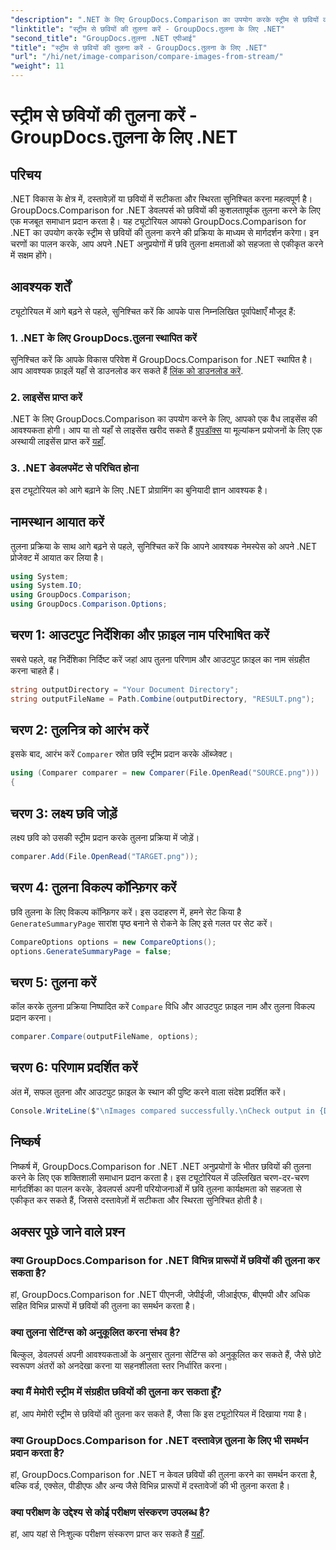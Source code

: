 ```yaml
---
"description": ".NET के लिए GroupDocs.Comparison का उपयोग करके स्ट्रीम से छवियों की तुलना करना सीखें। .NET अनुप्रयोगों में सहज एकीकरण के लिए चरण-दर-चरण मार्गदर्शिका।"
"linktitle": "स्ट्रीम से छवियों की तुलना करें - GroupDocs.तुलना के लिए .NET"
"second_title": "GroupDocs.तुलना .NET एपीआई"
"title": "स्ट्रीम से छवियों की तुलना करें - GroupDocs.तुलना के लिए .NET"
"url": "/hi/net/image-comparison/compare-images-from-stream/"
"weight": 11
---
```


# स्ट्रीम से छवियों की तुलना करें - GroupDocs.तुलना के लिए .NET

## परिचय
.NET विकास के क्षेत्र में, दस्तावेज़ों या छवियों में सटीकता और स्थिरता सुनिश्चित करना महत्वपूर्ण है। GroupDocs.Comparison for .NET डेवलपर्स को छवियों की कुशलतापूर्वक तुलना करने के लिए एक मजबूत समाधान प्रदान करता है। यह ट्यूटोरियल आपको GroupDocs.Comparison for .NET का उपयोग करके स्ट्रीम से छवियों की तुलना करने की प्रक्रिया के माध्यम से मार्गदर्शन करेगा। इन चरणों का पालन करके, आप अपने .NET अनुप्रयोगों में छवि तुलना क्षमताओं को सहजता से एकीकृत करने में सक्षम होंगे।
## आवश्यक शर्तें
ट्यूटोरियल में आगे बढ़ने से पहले, सुनिश्चित करें कि आपके पास निम्नलिखित पूर्वापेक्षाएँ मौजूद हैं:
### 1. .NET के लिए GroupDocs.तुलना स्थापित करें
सुनिश्चित करें कि आपके विकास परिवेश में GroupDocs.Comparison for .NET स्थापित है। आप आवश्यक फ़ाइलें यहाँ से डाउनलोड कर सकते हैं [लिंक को डाउनलोड करें](https://releases.groupdocs.com/comparison/net/).
### 2. लाइसेंस प्राप्त करें
.NET के लिए GroupDocs.Comparison का उपयोग करने के लिए, आपको एक वैध लाइसेंस की आवश्यकता होगी। आप या तो यहाँ से लाइसेंस खरीद सकते हैं [ग्रुपडॉक्स](https://purchase.groupdocs.com/buy) या मूल्यांकन प्रयोजनों के लिए एक अस्थायी लाइसेंस प्राप्त करें [यहाँ](https://purchase.groupdocs.com/temporary-license/).
### 3. .NET डेवलपमेंट से परिचित होना
इस ट्यूटोरियल को आगे बढ़ाने के लिए .NET प्रोग्रामिंग का बुनियादी ज्ञान आवश्यक है।

## नामस्थान आयात करें
तुलना प्रक्रिया के साथ आगे बढ़ने से पहले, सुनिश्चित करें कि आपने आवश्यक नेमस्पेस को अपने .NET प्रोजेक्ट में आयात कर लिया है। 
```csharp
using System;
using System.IO;
using GroupDocs.Comparison;
using GroupDocs.Comparison.Options;
```
## चरण 1: आउटपुट निर्देशिका और फ़ाइल नाम परिभाषित करें
सबसे पहले, वह निर्देशिका निर्दिष्ट करें जहां आप तुलना परिणाम और आउटपुट फ़ाइल का नाम संग्रहीत करना चाहते हैं।
```csharp
string outputDirectory = "Your Document Directory";
string outputFileName = Path.Combine(outputDirectory, "RESULT.png");
```
## चरण 2: तुलनित्र को आरंभ करें
इसके बाद, आरंभ करें `Comparer` स्रोत छवि स्ट्रीम प्रदान करके ऑब्जेक्ट।
```csharp
using (Comparer comparer = new Comparer(File.OpenRead("SOURCE.png")))
{
```
## चरण 3: लक्ष्य छवि जोड़ें
लक्ष्य छवि को उसकी स्ट्रीम प्रदान करके तुलना प्रक्रिया में जोड़ें।
```csharp
comparer.Add(File.OpenRead("TARGET.png"));
```
## चरण 4: तुलना विकल्प कॉन्फ़िगर करें
छवि तुलना के लिए विकल्प कॉन्फ़िगर करें। इस उदाहरण में, हमने सेट किया है `GenerateSummaryPage` सारांश पृष्ठ बनाने से रोकने के लिए इसे गलत पर सेट करें।
```csharp
CompareOptions options = new CompareOptions();
options.GenerateSummaryPage = false;
```
## चरण 5: तुलना करें
कॉल करके तुलना प्रक्रिया निष्पादित करें `Compare` विधि और आउटपुट फ़ाइल नाम और तुलना विकल्प प्रदान करना।
```csharp
comparer.Compare(outputFileName, options);
```
## चरण 6: परिणाम प्रदर्शित करें
अंत में, सफल तुलना और आउटपुट फ़ाइल के स्थान की पुष्टि करने वाला संदेश प्रदर्शित करें।
```csharp
Console.WriteLine($"\nImages compared successfully.\nCheck output in {Directory.GetCurrentDirectory()}.");
```

## निष्कर्ष
निष्कर्ष में, GroupDocs.Comparison for .NET .NET अनुप्रयोगों के भीतर छवियों की तुलना करने के लिए एक शक्तिशाली समाधान प्रदान करता है। इस ट्यूटोरियल में उल्लिखित चरण-दर-चरण मार्गदर्शिका का पालन करके, डेवलपर्स अपनी परियोजनाओं में छवि तुलना कार्यक्षमता को सहजता से एकीकृत कर सकते हैं, जिससे दस्तावेज़ों में सटीकता और स्थिरता सुनिश्चित होती है।
## अक्सर पूछे जाने वाले प्रश्न
### क्या GroupDocs.Comparison for .NET विभिन्न प्रारूपों में छवियों की तुलना कर सकता है?
हां, GroupDocs.Comparison for .NET पीएनजी, जेपीईजी, जीआईएफ, बीएमपी और अधिक सहित विभिन्न प्रारूपों में छवियों की तुलना का समर्थन करता है।
### क्या तुलना सेटिंग्स को अनुकूलित करना संभव है?
बिल्कुल, डेवलपर्स अपनी आवश्यकताओं के अनुसार तुलना सेटिंग्स को अनुकूलित कर सकते हैं, जैसे छोटे स्वरूपण अंतरों को अनदेखा करना या सहनशीलता स्तर निर्धारित करना।
### क्या मैं मेमोरी स्ट्रीम में संग्रहीत छवियों की तुलना कर सकता हूँ?
हां, आप मेमोरी स्ट्रीम से छवियों की तुलना कर सकते हैं, जैसा कि इस ट्यूटोरियल में दिखाया गया है।
### क्या GroupDocs.Comparison for .NET दस्तावेज़ तुलना के लिए भी समर्थन प्रदान करता है?
हां, GroupDocs.Comparison for .NET न केवल छवियों की तुलना करने का समर्थन करता है, बल्कि वर्ड, एक्सेल, पीडीएफ और अन्य जैसे विभिन्न प्रारूपों में दस्तावेजों की भी तुलना करता है।
### क्या परीक्षण के उद्देश्य से कोई परीक्षण संस्करण उपलब्ध है?
हां, आप यहां से निःशुल्क परीक्षण संस्करण प्राप्त कर सकते हैं [यहाँ](https://releases.groupdocs.com/).